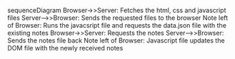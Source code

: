 sequenceDiagram
Browser->>Server: Fetches the html, css and javascript files
Server-->>Browser: Sends the requested files to the browser
Note left of Browser: Runs the javacsript file and requests the data.json file with the existing notes
Browser->>Server: Requests the notes
Server-->>Browser: Sends the notes file back
Note left of Browser: Javascript file updates the DOM file with the newly received notes
